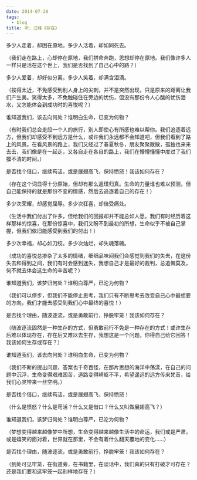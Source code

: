 ```yaml
---
date: 2014-07-28
tags:
  - blog
title: 听，汪峰《存在》
---
```


多少人走着，却困在原地。多少人活着，却如同死去。

<!--more-->

（我们走在路上，心却停在原地，我们拼命奔跑，思想却停在原地。我们像许多人一样只是活在这个世上，我们是否找到了自己心中的路？）

多少人爱着，却好似分离。多少人笑着，却满含泪滴。

（挨得太近，不免感受到别人身上的尖刺，并不是突然出现，只是原来的距离让我们产生美。笑得太多，不免触碰住在旁边的忧伤，但没有那份令人心酸的忧伤泪水，又怎能体会到成功时的喜悦呢？）

谁知道我们，该去向何处？谁明白生命，已变为何物？

（有时我们总会走段一个人的旅行，别人即使心有所感也难以帮你。我们追逐着远方，但我们却感受不到远方是什么，或许我们永远都不会知道吧，但我们看到了路上的风景。在看风景的路上，我们又经过了春夏秋冬，朋友聚聚散散，孤独也来来去去，我们像是在一起走，又各自走在各自的路上，我们在懵懵懂懂中度过了我们摸不清的时间。）

是否找个借口，继续苟活，或是展翅高飞，保持愤怒！我该如何存在？

（存在这个词显得十分原始，但却有那么返璞归真。生命的力量谁也难以预测，但自己能保持的就是那份不变的情感，然后去追逐着自己的存在！）

多少次荣耀，却感觉屈辱。多少次狂喜，却倍受痛处。

（生活中我们付出了许多，但给我们的回报却并不能总如人愿。我们有时经历着这样那样的惊喜，在那份惊喜中，我们又盼不到最初的所想，生命似乎不被自己掌握，但我们依旧能感受到我们的付出！）

多少次幸福，却心如刀绞。多少次灿烂，却失魂落魄。

（成功的喜悦总掺杂了太多的情绪，细细品味间我们会感觉到我们的失去，在这份失去和得到之间，我们有时会感到迷失，我想自己才是最好的裁判，总追悔莫及，何不就去体会这生命的辛苦呢？）

谁知道我们，该梦归何处？谁明白尊严，已沦为何物？

（我们可以停步，但我们不能停止思考，我们只有不断思考去改变自己心中最想要的方向，我们才能去感受到我们心中最终的喜悦！）

是否找个理由，随波逐流，或是勇敢前行，挣脱牢笼！我该如何存在？

（随波逐流固然是一种生存的方式，但勇敢前行不免是一种存在的方式！或许生存后难以体现存在，存在后又难以去生存，我想这是一个问题，你得自己给它回答！我该如何生存或存在？）

谁知道我们，该去向何处？谁明白生命，已变为何物？

（我们不断的提出问题，答案也千奇百怪，在那片思想的海洋中荡漾，在自己的问题中沉浮，生命变得艰难困苦，道路变得崎岖不平，希望遥远的远方传来梵音，给我们心灵带来一丝空明。）

是否找个借口，继续苟活，或是展翅高飞，保持愤怒！

（什么是愤怒？什么是苟活？什么又是借口？什么又叫做展翅高飞？）

谁知道我们，该梦归何处？谁明白尊严，已沦为何物？

（梦想变得越来越像梦中所想，生命变得越来越像生活中的命运，我们或是严肃，或是嬉笑的面对着，世界就在那里，不会有着什么翻天覆地的变化……）

是否找个理由，随波逐流，或是勇敢前行，挣脱牢笼！我该如何存在？

（到处可见牢笼，在街道旁，在书籍里，在谈话中，我们真的只有打破才可存在？还是我们要和这牢笼一起别样地存在？）
